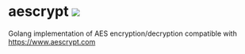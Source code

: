 # aescrypt <img src="https://travis-ci.org/andreacioni/aescrypt">
Golang implementation of AES encryption/decryption compatible with https://www.aescrypt.com
